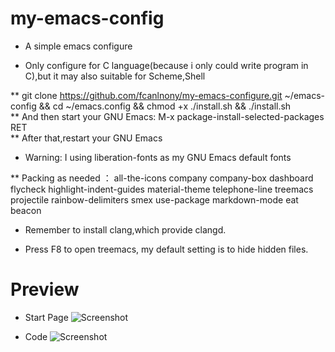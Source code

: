 # my-emacs-config
* A simple emacs configure

* Only configure for C language(because i only could write program in C),but it may also suitable for Scheme,Shell

** git clone https://github.com/fcanlnony/my-emacs-configure.git ~/emacs-config && cd ~/emacs.config && chmod +x ./install.sh && ./install.sh                 
** And then start your GNU Emacs: M-x package-install-selected-packages RET                                                                                   
** After that,restart your GNU Emacs                                                                                                                           
* Warning: I using liberation-fonts as my GNU Emacs default fonts

** Packing as needed ： all-the-icons company company-box dashboard flycheck highlight-indent-guides material-theme telephone-line treemacs projectile rainbow-delimiters smex use-package markdown-mode eat beacon

* Remember to install clang,which provide clangd.

* Press F8 to open treemacs, my default setting is to hide hidden files.

# Preview
* Start Page
![Screenshot](https://github.com/fcanlnony/my-emacs-configure/blob/main/Screenshot%20from%202023-05-21%2010-55-39.png?raw=true)

* Code
![Screenshot](https://github.com/fcanlnony/my-emacs-configure/blob/main/Screenshot%20from%202023-05-21%2010-56-06.png?raw=true "code")
